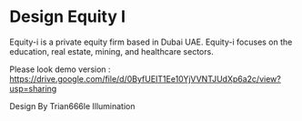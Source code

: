 # Design Equity I

Equity-i is a private equity firm based in Dubai UAE. Equity-i focuses on the education, real estate, mining, and healthcare sectors.

Please look demo version : https://drive.google.com/file/d/0ByfUEIT1Ee10YjVVNTJUdXp6a2c/view?usp=sharing

Design By Trian666le Illumination
